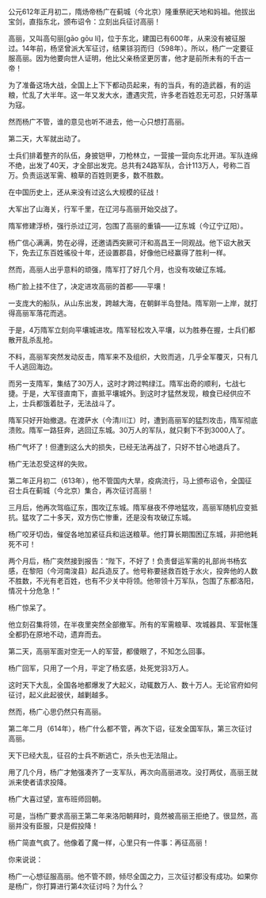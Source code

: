 公元612年正月初二，隋炀帝杨广在蓟城（今北京）隆重祭祀天地和妈祖。他拔出宝剑，直指东北，颁布诏令：立刻出兵征讨高丽！

高丽，又叫高句丽[gāo gōu lí]，位于东北，建国已有600年，从来没有被征服过。14年前，杨坚曾派大军征讨，结果铩羽而归（598年）。所以，杨广一定要征服高丽。因为他要向世人证明，他比父亲杨坚更厉害，他才是前所未有的千古一帝！

为了准备这场大战，全国上上下下都动员起来，有的当兵，有的造武器，有的运粮，忙乱了大半年。这一年又发大水，遭遇灾荒，许多老百姓忍无可忍，只好落草为寇。

然而杨广不管，谁的意见也听不进去，他一心只想打高丽。



第二天，大军就出动了。

士兵们排着整齐的队伍，身披铠甲，刀枪林立，一营接一营向东北开进。军队连绵不绝，出发了40天，才全部出发完。总共有24路军队，合计113万人，号称二百万。负责运送军需、粮草的百姓则更多，数不胜数。

在中国历史上，还从来没有过这么大规模的征战！



大军出了山海关，行军千里，在辽河与高丽开始交战了。

隋军修建浮桥，强行杀过辽河，包围了高丽的重镇——辽东城（今辽宁辽阳）。

杨广信心满满，势在必得，还邀请西突厥可汗和高昌王一同观战。他下诏大赦天下，免去辽东百姓徭役十年，还设置郡县，好像他已经赢得了胜利一样。

然而，高丽人出乎意料的顽强，隋军打了好几个月，也没有攻破辽东城。

杨广脸上挂不住了，决定进攻高丽的首都——平壤！



一支庞大的船队，从山东出发，跨越大海，在朝鲜半岛登陆。隋军刚一上岸，就打得高丽军落花而逃。

于是，4万隋军立刻向平壤城进攻。隋军轻松攻入平壤，以为胜券在握，士兵们都散开乱杀乱抢。

不料，高丽军突然发动反击，隋军来不及组织，大败而逃，几乎全军覆灭，只有几千人逃回海边。

而另一支隋军，集结了30万人，这时才跨过鸭绿江。隋军出奇的顺利，七战七捷。于是，大军径直南下，直抵平壤城外。到这时才猛然发现，粮食已经供应不上，士兵都饿着肚子，无法战斗了。

隋军只好开始撤退。在渡萨水（今清川江）时，遭到高丽军的猛烈攻击，隋军彻底溃败。隋军一路狂奔，逃回辽东城。30万人的军队，就只剩下不到3000人了。

杨广气坏了！但遭到这么大的损失，已经无法再战了，只好不甘心地退兵了。



杨广无法忍受这样的失败。

第二年正月初二（613年），他不管国内大旱，疫病流行，马上颁布诏令，全国征召士兵在蓟城（今北京）集合，再次征讨高丽！

三月后，他再次驾临辽东，围攻辽东城。隋军昼夜不停地猛攻，高丽军随机应变抵抗。猛攻了二十多天，双方伤亡惨重，还是没有攻破辽东城。

杨广咬牙切齿，催促各地加紧征兵和运送粮草。他打算长期围困辽东城，非把他耗死不可！



两个月后，杨广突然接到报告：“陛下，不好了！负责督运军需的礼部尚书杨玄感，在黎阳（今河南浚县）起兵造反了。他号称要拯救百姓于水火，投奔他的人数不胜数，不光有老百姓，也有不少关中将领。他带领十万军队，包围了东都洛阳，情况十分危急！”

杨广惊呆了。

他立刻召集将领，在半夜里突然全部撤军。所有的军需粮草、攻城器具、军营帐篷全都扔在原地不动，遗弃而去。

第二天，高丽军面对空无一人的军营，都傻眼了，不知怎么回事。



杨广回军，只用了一个月，平定了杨玄感，处死党羽3万人。

这时天下大乱，全国各地都爆发了大起义，动辄数万人、数十万人。无论官府如何征讨，起义此起彼伏，越剿越多。

然而，杨广心思仍然只有高丽。



第二年二月（614年），杨广什么都不管，再次下诏，征发全国军队，第三次征讨高丽。

天下已经大乱，征召的士兵不断逃亡，杀头也无法阻止。

用了几个月，杨广才勉强凑齐了一支军队，再次向高丽进攻。没打两仗，高丽王就派来使者请求投降。

杨广大喜过望，宣布班师回朝。



可是，当杨广要求高丽王第二年来洛阳朝拜时，竟然被高丽王拒绝了。很显然，高丽并没有臣服，只是假投降！

杨广简直气疯了。他像着了魔一样，心里只有一件事：再征高丽！



你来说说：

​	杨广一心想征服高丽。他不管不顾，倾尽全国之力，三次征讨都没有成功。如果你是杨广，你打算进行第4次征讨吗？为什么？